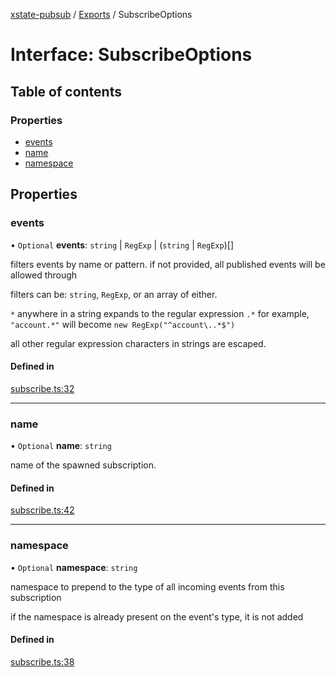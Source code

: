 [xstate-pubsub](../README.md) / [Exports](../modules.md) / SubscribeOptions

# Interface: SubscribeOptions

## Table of contents

### Properties

- [events](SubscribeOptions.md#events)
- [name](SubscribeOptions.md#name)
- [namespace](SubscribeOptions.md#namespace)

## Properties

### events

• `Optional` **events**: `string` \| `RegExp` \| (`string` \| `RegExp`)[]

filters events by name or pattern. if not provided, all published
events will be allowed through

filters can be: `string`, `RegExp`, or an array of either.

`*` anywhere in a string expands to the regular expression `.*`
for example, `"account.*"` will become `new RegExp("^account\..*$")`

all other regular expression characters in strings are escaped.

#### Defined in

[subscribe.ts:32](https://github.com/chanced/xstate-pubsub/blob/e136544/src/subscribe.ts#L32)

___

### name

• `Optional` **name**: `string`

name of the spawned subscription.

#### Defined in

[subscribe.ts:42](https://github.com/chanced/xstate-pubsub/blob/e136544/src/subscribe.ts#L42)

___

### namespace

• `Optional` **namespace**: `string`

namespace to prepend to the type of all incoming events from this subscription

if the namespace is already present on the event's type, it is not added

#### Defined in

[subscribe.ts:38](https://github.com/chanced/xstate-pubsub/blob/e136544/src/subscribe.ts#L38)
